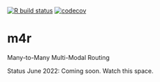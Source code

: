 [![R build
status](https://github.com/atfutures/m4ra/workflows/R-CMD-check/badge.svg)](https://github.com/atfutures/m4ra/actions?query=workflow%3AR-CMD-check)
[![codecov](https://codecov.io/gh/ATFutures/m4ra/branch/main/graph/badge.svg)](https://app.codecov.io/gh/ATFutures/m4ra)

# m4r

Many-to-Many Multi-Modal Routing

Status June 2022: Coming soon. Watch this space.
